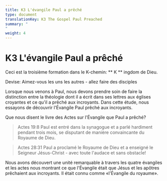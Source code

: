 ```yaml
---
title: K3 L'évangile Paul a prêché
type: document
translationKey: K3 The Gospel Paul Preached
summary: "
"
weight: 4
---
```

# K3 L'évangile Paul a prêché

Ceci est la troisième formation dans le K-chemin: ** K ** ingdom de Dieu.

Devise: Aimez-vous les uns les autres - allez faire des disciples

Lorsque nous venons à Paul, nous devons prendre soin de faire la distinction entre la théologie dont il a écrit dans ses lettres aux églises croyantes et ce qu'il a prêché aux incroyants. Dans cette étude, nous essayons de découvrir l'Évangile Paul prêché aux incroyants.

Que nous disent le livre des Actes sur l'Évangile que Paul a prêché?

>   Actes 19:8 Paul est entré dans la synagogue et a parlé hardiment pendant trois mois, se disputant de manière convaincante du Royaume de Dieu.

>   Actes 28:31 Paul a proclamé le Royaume de Dieu et a enseigné le Seigneur Jésus-Christ - avec toute l'audace et sans obstacle!

Nous avons découvert une unité remarquable à travers les quatre évangiles et les actes nous montrant ce que l'Évangile était que Jésus et les apôtres prêchaient aux incroyants. Il était connu comme «l'Évangile du royaume».

